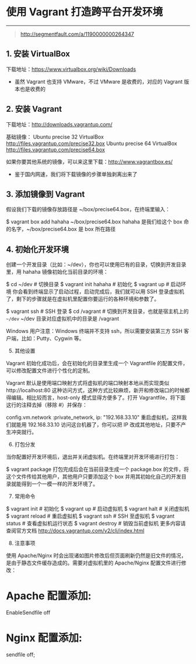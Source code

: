  # 使用 Vagrant 打造跨平台开发环境

 ***

 > http://segmentfault.com/a/1190000000264347

## 1. 安装 VirtualBox 

下载地址：https://www.virtualbox.org/wiki/Downloads

* 虽然 Vagrant 也支持 VMware，不过 VMware 是收费的，对应的 Vagrant 版本也是收费的

## 2. 安装 Vagrant

下载地址：http://downloads.vagrantup.com/ 

基础镜像：
Ubuntu precise 32 VirtualBox http://files.vagrantup.com/precise32.box
Ubuntu precise 64 VirtualBox http://files.vagrantup.com/precise64.box

如果你要其他系统的镜像，可以来这里下载：http://www.vagrantbox.es/

* 鉴于国内网速，我们将下载镜像的步骤单独剥离出来了

## 3. 添加镜像到 Vagrant

假设我们下载的镜像存放路径是 ~/box/precise64.box，在终端里输入：

$ vagrant box add hahaha ~/box/precise64.box
hahaha 是我们给这个 box 命的名字，~/box/precise64.box 是 box 所在路径

## 4. 初始化开发环境

创建一个开发目录（比如：~/dev），你也可以使用已有的目录，切换到开发目录里，用 hahaha 镜像初始化当前目录的环境：

$ cd ~/dev  # 切换目录
$ vagrant init hahaha  # 初始化
$ vagrant up  # 启动环境
你会看到终端显示了启动过程，启动完成后，我们就可以用 SSH 登录虚拟机了，剩下的步骤就是在虚拟机里配置你要运行的各种环境和参数了。

$ vagrant ssh  # SSH 登录
$ cd /vagrant  # 切换到开发目录，也就是宿主机上的 `~/dev`
~/dev 目录对应虚拟机中的目录是 /vagrant

Windows 用户注意：Windows 终端并不支持 ssh，所以需要安装第三方 SSH 客户端，比如：Putty、Cygwin 等。

5. 其他设置

Vagrant 初始化成功后，会在初始化的目录里生成一个 Vagrantfile 的配置文件，可以修改配置文件进行个性化的定制。

Vagrant 默认是使用端口映射方式将虚拟机的端口映射本地从而实现类似 http://localhost:80 这种访问方式，这种方式比较麻烦，新开和修改端口的时候都得编辑。相比较而言，host-only 模式显得方便多了。打开 Vagrantfile，将下面这行的注释去掉（移除 #）并保存：

config.vm.network :private_network, ip: "192.168.33.10"
重启虚拟机，这样我们就能用 192.168.33.10 访问这台机器了，你可以把 IP 改成其他地址，只要不产生冲突就行。

6. 打包分发

当你配置好开发环境后，退出并关闭虚拟机。在终端里对开发环境进行打包：

$ vagrant package
打包完成后会在当前目录生成一个 package.box 的文件，将这个文件传给其他用户，其他用户只要添加这个 box 并用其初始化自己的开发目录就能得到一个一模一样的开发环境了。

7. 常用命令

$ vagrant init  # 初始化
$ vagrant up  # 启动虚拟机
$ vagrant halt  # 关闭虚拟机
$ vagrant reload  # 重启虚拟机
$ vagrant ssh  # SSH 至虚拟机
$ vagrant status  # 查看虚拟机运行状态
$ vagrant destroy  # 销毁当前虚拟机
更多内容请查阅官方文档 http://docs.vagrantup.com/v2/cli/index.html

8. 注意事项

使用 Apache/Nginx 时会出现诸如图片修改后但页面刷新仍然是旧文件的情况，是由于静态文件缓存造成的。需要对虚拟机里的 Apache/Nginx 配置文件进行修改：

# Apache 配置添加:
EnableSendfile off

# Nginx 配置添加:
sendfile off;
